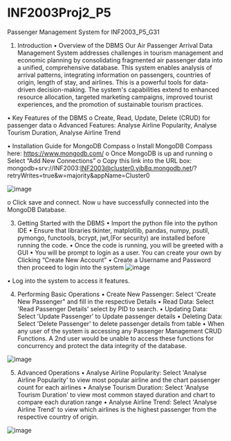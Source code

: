 # INF2003Proj2_P5
Passenger Management System for INF2003_P5_G31

1.	Introduction
•	Overview of the DBMS
Our Air Passenger Arrival Data Management System addresses challenges in tourism management and economic planning by consolidating fragmented air passenger data into a unified, comprehensive database. This system enables analysis of arrival patterns, integrating information on passengers, countries of origin, length of stay, and airlines. This is a powerful tools for data-driven decision-making. The system's capabilities extend to enhanced resource allocation, targeted marketing campaigns, improved tourist
experiences, and the promotion of sustainable tourism practices.

•	Key Features of the DBMS
o	Create, Read, Update, Delete (CRUD) for passenger data
o	Advanced Features: Analyse Airline Popularity, Analyse Tourism Duration, Analyse Airline Trend

•	Installation Guide for MongoDB Compass
o	Install MongoDB Compass here: https://www.mongodb.com/
o	Once MongoDB is up and running
o	Select “Add New Connections”
o	Copy this link into the URL box: 
mongodb+srv://INF2003:INF2003@cluster0.yib8q.mongodb.net/?retryWrites=true&w=majority&appName=Cluster0

![image](https://github.com/user-attachments/assets/0e937486-6218-44fd-9f4a-08b40f184603)

o Click save and connect. Now u have successfully connected into the MongoDB Database.


3.	Getting Started with the DBMS
•	Import the python file into the python IDE 
•	Ensure that libraries tkinter, matplotlib, pandas, numpy, psutil, pymongo, functools, bcrypt, jwt,(For security) are installed before running the code.
•	Once the code is running, you will be greeted with a GUI
•	You will be prompt to login as a user. You can create your own by Clicking “Create New Account”
•	Create a Username and Password then proceed to login into the system
![image](https://github.com/user-attachments/assets/f30a7685-9633-4087-b15f-6899ce2000a4)


•	Log into the system to access it features.

4.	Performing Basic Operations
•	Create New Passenger: Select 'Create New Passenger" and fill in the respective Details
•	Read Data: Select 'Read Passenger Details' select by PID to search.
•	Updating Data: Select 'Update Passenger' to Update passenger details
•	Deleting Data: Select 'Delete Passenger' to delete passenger details from table
•	When any user of the system is accessing any Passenger Management CRUD Functions. A 2nd user would be unable to access these functions for concurrency and protect the data integrity of the database. 

![image](https://github.com/user-attachments/assets/937e5ef8-d1e3-4213-98e2-d3c51e67d50e)


5.	Advanced Operations
•	Analyse Airline Popularity: Select 'Analyse Airline Popularity' to view most popular airline and the chart passenger count for each airlines
•	Analyse Tourism Duration: Select 'Analyse Tourism Duration' to view most common stayed duration and chart to compare each duration range
•	Analyse Airline Trend: Select 'Analyse Airline Trend' to view which airlines is the highest passenger from the respective country of origin.

![image](https://github.com/user-attachments/assets/d5dd84db-ae8f-43de-92ce-abf874ba6570)


